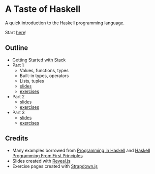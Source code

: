 # A Taste of Haskell

A quick introduction to the Haskell programming language.

Start [here](https://scarvalhojr.github.io/tasteofhaskell/)!

## Outline

* [Getting Started with Stack](https://scarvalhojr.github.io/tasteofhaskell/install.html)
* Part 1
  * Values, functions, types
  * Built-in types, operators
  * Lists, tuples
  * [slides](https://scarvalhojr.github.io/tasteofhaskell/part1.html)
  * [exercises](https://scarvalhojr.github.io/tasteofhaskell/exercises1.html)
* Part 2
  * [slides](https://scarvalhojr.github.io/tasteofhaskell/part2.html)
  * [exercises](https://scarvalhojr.github.io/tasteofhaskell/exercises2.html)
* Part 3
  * [slides](https://scarvalhojr.github.io/tasteofhaskell/part3.html)
  * [exercises](https://scarvalhojr.github.io/tasteofhaskell/exercises3.html)

## Credits

* Many examples borrowed from [Programming in Haskell](http://www.cs.nott.ac.uk/~pszgmh/pih.html)
  and [Haskell Programming From First Principles](http://haskellbook.com)
* Slides created with [Reveal.js](https://revealjs.com)
* Exercise pages created with [Strapdown.js](http://strapdownjs.com)
